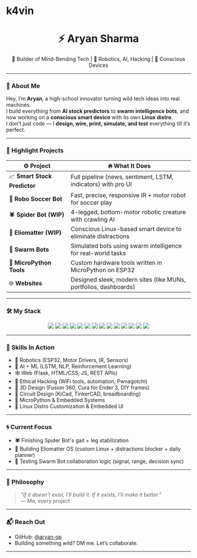 # k4vin
<h1 align="center">⚡ Aryan Sharma</h1>
<p align="center">🚀 Builder of Mind-Bending Tech | 🤖 Robotics, AI, Hacking | 🧠 Conscious Devices</p>

---

### 🔧 About Me

Hey, I’m **Aryan**, a high-school innovator turning wild tech ideas into real machines.  
I build everything from **AI stock predictors** to **swarm intelligence bots**, and now working on a **conscious smart device** with its own **Linux distro**.  
I don’t just code — I **design, wire, print, simulate, and test** everything till it’s perfect.

---

### 🚀 Highlight Projects

| ⚙️ Project | 🔥 What It Does |
|-----------|----------------|
| 📈 **Smart Stock Predictor** | Full pipeline (news, sentiment, LSTM, indicators) with pro UI |
| 🤖 **Robo Soccer Bot** | Fast, precise, responsive IR + motor robot for soccer play |
| 🕷️ **Spider Bot (WIP)** | 4-legged, bottom-motor robotic creature with crawling AI |
| 🧠 **Eliomatter (WIP)** | Conscious Linux-based smart device to eliminate distractions |
| 🐝 **Swarm Bots** | Simulated bots using swarm intelligence for real-world tasks |
| 🧰 **MicroPython Tools** | Custom hardware tools written in MicroPython on ESP32 |
| 🌐 **Websites** | Designed sleek, modern sites (like MUNs, portfolios, dashboards) |

---

### 🛠️ My Stack

<p align="center">
  <img src="https://img.shields.io/badge/-Python-000?style=for-the-badge&logo=python" />
  <img src="https://img.shields.io/badge/-MicroPython-2C3E50?style=for-the-badge&logo=micropython" />
  <img src="https://img.shields.io/badge/-Linux-222?style=for-the-badge&logo=linux" />
  <img src="https://img.shields.io/badge/-Raspberry%20Pi-BE2E00?style=for-the-badge&logo=raspberry-pi" />
  <img src="https://img.shields.io/badge/-ESP32-3C3C3C?style=for-the-badge&logo=espressif" />
  <img src="https://img.shields.io/badge/-Arduino-00979D?style=for-the-badge&logo=arduino" />
  <img src="https://img.shields.io/badge/-OpenCV-5C3EE8?style=for-the-badge&logo=opencv" />
  <img src="https://img.shields.io/badge/-TensorFlow-FE7C3F?style=for-the-badge&logo=tensorflow" />
  <img src="https://img.shields.io/badge/-Flask-000000?style=for-the-badge&logo=flask" />
  <img src="https://img.shields.io/badge/-Figma-F24E1E?style=for-the-badge&logo=figma" />
  <img src="https://img.shields.io/badge/-Fusion%20360-FFA500?style=for-the-badge&logo=autodesk" />
  <img src="https://img.shields.io/badge/-KiCad-00599C?style=for-the-badge&logo=kicad" />
  <img src="https://img.shields.io/badge/-HTML-E34F26?style=for-the-badge&logo=html5" />
  <img src="https://img.shields.io/badge/-CSS-1572B6?style=for-the-badge&logo=css3" />
</p>

---

### 🔩 Skills In Action

- 🤖 Robotics (ESP32, Motor Drivers, IR, Sensors)
- 🧠 AI + ML (LSTM, NLP, Reinforcement Learning)
- 🕸️ Web (Flask, HTML/CSS, JS, REST APIs)
- 🔐 Ethical Hacking (WiFi tools, automation, Pwnagotchi)
- 🎨 3D Design (Fusion 360, Cura for Ender 3, DIY frames)
- 🔌 Circuit Design (KiCad, TinkerCAD, breadboarding)
- 🐍 MicroPython & Embedded Systems
- 📱 Linux Distro Customization & Embedded UI

---

### 🌀 Current Focus

- 🕷️ Finishing Spider Bot's gait + leg stabilization
- 🧠 Building Eliomatter OS (custom Linux + distractions blocker + daily planner)
- 📡 Testing Swarm Bot collaboration logic (signal, range, decision sync)

---

### 🧠 Philosophy

> _"If it doesn’t exist, I’ll build it. If it exists, I’ll make it better."_  
> — Me, every project

---

### 📬 Reach Out

- GitHub: [@aryan-op](https://github.com/aryan-op)
- Building something wild? DM me. Let’s collaborate.

---

